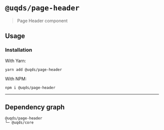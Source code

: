 # `@uqds/page-header`

> Page Header component

## Usage

### Installation

With Yarn:

```shell
yarn add @uqds/page-header
```

With NPM:

```shell
npm i @uqds/page-header
```

---

## Dependency graph

```shell
@uqds/page-header
└─ @uqds/core
```
